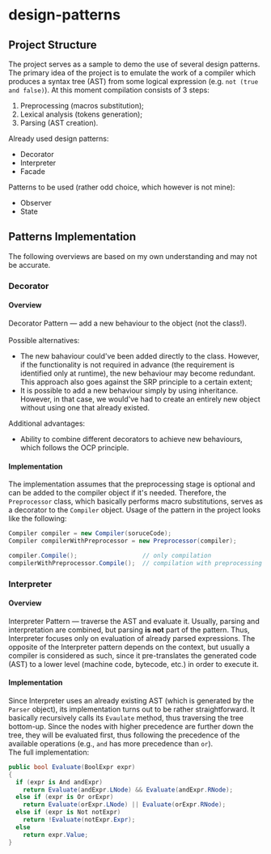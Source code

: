 # design-patterns

## Project Structure
The project serves as a sample to demo the use of several design patterns. The primary idea of the project is to emulate the work of a compiler which produces a syntax tree (AST) from some logical expression (e.g. `not (true and false)`). At this moment compilation consists of 3 steps:
  1. Preprocessing (macros substitution);
  2. Lexical analysis (tokens generation);
  3. Parsing (AST creation).

<!-- -->

Already used design patterns:
- Decorator
- Interpreter
- Facade

<!-- -->

Patterns to be used (rather odd choice, which however is not mine):
- Observer
- State

## Patterns Implementation
The following overviews are based on my own understanding and may not be accurate.

### Decorator
#### Overview
Decorator Pattern — add a new behaviour to the object (not the class!). \
\
Possible alternatives:
- The new bahaviour could've been added directly to the class. However, if the functionality is not required in advance (the requirement is identified only at runtime), the new behaviour may become redundant. This approach also goes against the SRP principle to a certain extent;
- It is possible to add a new behaviour simply by using inheritance. However, in that case, we would've had to create an entirely new object without using one that already existed.

Additional advantages:
- Ability to combine different decorators to achieve new behaviours, which follows the OCP principle.

#### Implementation
The implementation assumes that the preprocessing stage is optional and can be added to the compiler object if it's needed. Therefore, the `Preprocessor` class, which basically performs macro substitutions, serves as a decorator to the `Compiler` object. Usage of the pattern in the project looks like the following:
```cs
Compiler compiler = new Compiler(soruceCode);
Compiler compilerWithPreprocessor = new Preprocessor(compiler);

compiler.Compile();                  // only compilation
compilerWithPreprocessor.Compile();  // compilation with preprocessing stage
```

### Interpreter
#### Overview
Interpreter Pattern — traverse the AST and evaluate it. Usually, parsing and interpretation are combined, but parsing **is not** part of the pattern.
Thus, Interpreter focuses only on evaluation of already parsed expressions. The opposite of the Interpreter pattern depends on the context, but usually a compiler is considered as such, since it pre-translates the generated code (AST) to a lower level (machine code, bytecode, etc.) in order to execute it.

#### Implementation
Since Interpreter uses an already existing AST (which is generated by the `Parser` object), its implementation turns out to be rather straightforward.
It basically recursively calls its `Evaulate` method, thus traversing the tree bottom-up. Since the nodes with higher precedence are further down the tree, they will be evaluated first, thus following the precedence of the available operations (e.g., `and` has more precedence than `or`). \
The full implementation:
```cs
public bool Evaluate(BoolExpr expr)
{
  if (expr is And andExpr)
    return Evaluate(andExpr.LNode) && Evaluate(andExpr.RNode);
  else if (expr is Or orExpr)
    return Evaluate(orExpr.LNode) || Evaluate(orExpr.RNode);
  else if (expr is Not notExpr)
    return !Evaluate(notExpr.Expr);
  else
    return expr.Value;
}
```
